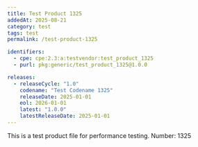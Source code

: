 ```yaml
---
title: Test Product 1325
addedAt: 2025-08-21
category: test
tags: test
permalink: /test-product-1325

identifiers:
  - cpe: cpe:2.3:a:testvendor:test_product_1325
  - purl: pkg:generic/test_product_1325@1.0.0

releases:
  - releaseCycle: "1.0"
    codename: "Test Codename 1325"
    releaseDate: 2025-01-01
    eol: 2026-01-01
    latest: "1.0.0"
    latestReleaseDate: 2025-01-01
---
```


This is a test product file for performance testing. Number: 1325

